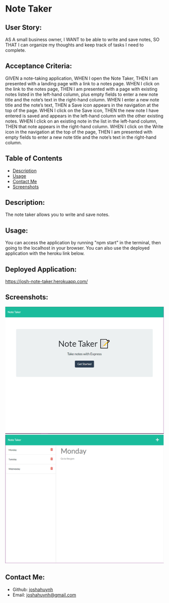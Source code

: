 # Note Taker
  ## User Story:
  AS A small business owner,
  I WANT to be able to write and save notes,
  SO THAT I can organize my thoughts and keep track of tasks I need to complete.
  ## Acceptance Criteria:
  GIVEN a note-taking application,
  WHEN I open the Note Taker,
  THEN I am presented with a landing page with a link to a notes page.
  WHEN I click on the link to the notes page,
  THEN I am presented with a page with existing notes listed in the left-hand column, plus empty fields to enter a new note title and   the note’s text in the right-hand column.
  WHEN I enter a new note title and the note’s text,
  THEN a Save icon appears in the navigation at the top of the page.
  WHEN I click on the Save icon,
  THEN the new note I have entered is saved and appears in the left-hand column with the other existing notes.
  WHEN I click on an existing note in the list in the left-hand column,
  THEN that note appears in the right-hand column.
  WHEN I click on the Write icon in the navigation at the top of the page,
  THEN I am presented with empty fields to enter a new note title and the note’s text in the right-hand column.
  ## Table of Contents 
  - [Description](#description)
  - [Usage](#usage)
  - [Contact Me](#contact-me)
  - [Screenshots](#screenshots)
  ## Description:
  The note taker allows you to write and save notes.
  ## Usage:
  You can access the application by running "npm start" in the terminal, then going to the localhost in your browser. You can also use the deployed application with the heroku link below.
  ## Deployed Application:
  https://josh-note-taker.herokuapp.com/
  ## Screenshots:
  ![](./public/assets/images/homepage.PNG)
  ![](./public/assets/images/notes.PNG)
  ## Contact Me:
  - Github: [joshahuynh](https://github.com/joshahuynh)
  - Email: joshahuynh@gmail.com 
